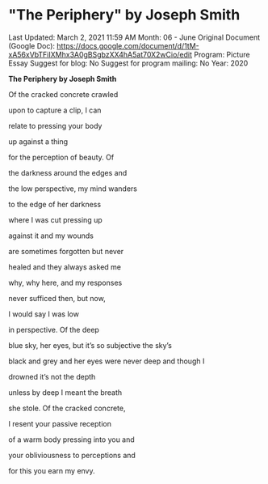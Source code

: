 # "The Periphery" by Joseph Smith

Last Updated: March 2, 2021 11:59 AM
Month: 06 - June
Original Document (Google Doc): https://docs.google.com/document/d/1tM-xA56xVbTFiIXMhx3A0gBSgbzXX4hA5at70X2wCio/edit
Program: Picture Essay
Suggest for blog: No
Suggest for program mailing: No
Year: 2020

**The Periphery by Joseph Smith**

Of the cracked concrete crawled

upon to capture a clip, I can

relate to pressing your body

up against a thing

for the perception of beauty. Of

the darkness around the edges and

the low perspective, my mind wanders

to the edge of her darkness

where I was cut pressing up

against it and my wounds

are sometimes forgotten but never

healed and they always asked me

why, why here, and my responses

never sufficed then, but now,

I would say I was low

in perspective. Of the deep

blue sky, her eyes, but it’s so subjective the sky’s

black and grey and her eyes were never deep and though I

drowned it’s not the depth

unless by deep I meant the breath

she stole. Of the cracked concrete,

I resent your passive reception

of a warm body pressing into you and

your obliviousness to perceptions and

for this you earn my envy.